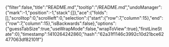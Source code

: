 {"filter":false,"title":"README.md","tooltip":"/README.md","undoManager":{"mark":-1,"position":-1,"stack":[]},"ace":{"folds":[],"scrolltop":0,"scrollleft":0,"selection":{"start":{"row":7,"column":15},"end":{"row":7,"column":15},"isBackwards":false},"options":{"guessTabSize":true,"useWrapMode":false,"wrapToView":true},"firstLineState":0},"timestamp":1410264242860,"hash":"62a31f1146c3992c10d21bce62477063df82101f"}